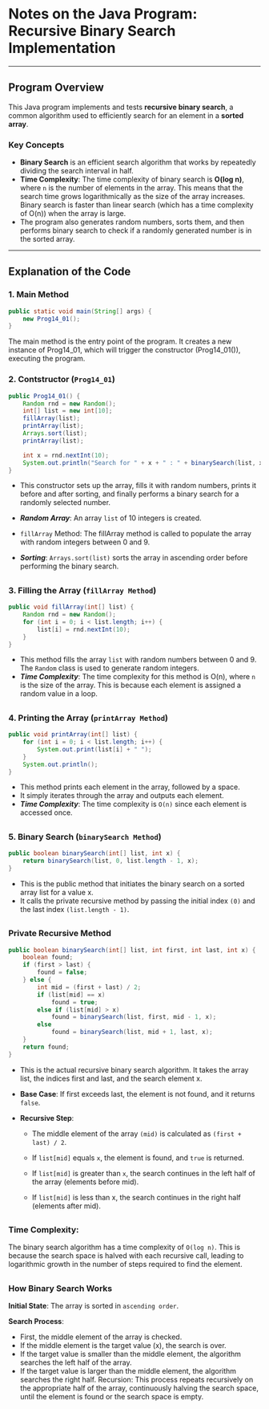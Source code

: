 # Notes on the Java Program: Recursive Binary Search Implementation

---

## Program Overview
This Java program implements and tests **recursive binary search**, a common algorithm used to efficiently search for an element in a **sorted array**.

### Key Concepts
- **Binary Search** is an efficient search algorithm that works by repeatedly dividing the search interval in half.
- **Time Complexity**: The time complexity of binary search is **O(log n)**, where `n` is the number of elements in the array. This means that the search time grows logarithmically as the size of the array increases. Binary search is faster than linear search (which has a time complexity of O(n)) when the array is large.
- The program also generates random numbers, sorts them, and then performs binary search to check if a randomly generated number is in the sorted array.

---

## Explanation of the Code

### 1. Main Method
```java
public static void main(String[] args) {
    new Prog14_01();
}
```

The main method is the entry point of the program. It creates a new instance of Prog14_01, which will trigger the constructor (Prog14_01()), executing the program.

### 2. Contstructor (`Prog14_01`)

```java
public Prog14_01() {
    Random rnd = new Random(); 
    int[] list = new int[10]; 
    fillArray(list);
    printArray(list);
    Arrays.sort(list);
    printArray(list);

    int x = rnd.nextInt(10); 
    System.out.println("Search for " + x + " : " + binarySearch(list, x));
}
```

- This constructor sets up the array, fills it with random numbers, prints it before and after sorting, and finally performs a binary search for a randomly selected number.
  
- ***Random Array***: An array `list` of 10 integers is created.

- `fillArray` Method: The fillArray method is called to populate the array with random integers between 0 and 9.
- ***Sorting***: `Arrays.sort(list)` sorts the array in ascending order before performing the binary search.

##

### 3. Filling the Array (`fillArray Method`)

```java
public void fillArray(int[] list) {
    Random rnd = new Random();
    for (int i = 0; i < list.length; i++) {
        list[i] = rnd.nextInt(10);
    }
}
```
- This method fills the array `list` with random numbers between 0 and 9. The `Random` class is used to generate random integers.
- ***Time Complexity***: The time complexity for this method is O(n), where `n` is the size of the array. This is because each element is assigned a random value in a loop.

##

### 4. Printing the Array (`printArray Method`)

```java
public void printArray(int[] list) {
    for (int i = 0; i < list.length; i++) {
        System.out.print(list[i] + " ");
    }
    System.out.println();
}
```

- This method prints each element in the array, followed by a space.
- It simply iterates through the array and outputs each element.
- ***Time Complexity***: The time complexity is `O(n)` since each element is accessed once.

##

### 5. Binary Search (`binarySearch Method`)


```java
public boolean binarySearch(int[] list, int x) {
    return binarySearch(list, 0, list.length - 1, x);
}
```

- This is the public method that initiates the binary search on a sorted array list for a value x.
- It calls the private recursive method by passing the initial index `(0)` and the last index `(list.length - 1)`.

##

### Private Recursive Method

```java
public boolean binarySearch(int[] list, int first, int last, int x) {
    boolean found;
    if (first > last) {
        found = false;
    } else {
        int mid = (first + last) / 2;
        if (list[mid] == x)
            found = true;
        else if (list[mid] > x)
            found = binarySearch(list, first, mid - 1, x);
        else
            found = binarySearch(list, mid + 1, last, x);
    }
    return found;
}
```

- This is the actual recursive binary search algorithm. It takes the array list, the indices first and last, and the search element x.

- **Base Case**: If first exceeds last, the element is not found, and it returns `false`.

- **Recursive Step**:
  - The middle element of the array `(mid)` is calculated as `(first + last) / 2`.
  
  - If `list[mid]` equals `x`, the element is found, and `true` is returned.
  - If `list[mid]` is greater than `x`, the search continues in the left half of the array (elements before mid).
  - If `list[mid]` is less than x, the search continues in the right half (elements after mid).
##
### Time Complexity: 
The binary search algorithm has a time complexity of `O(log n)`. This is because the search space is halved with each recursive call, leading to logarithmic growth in the number of steps required to find the element.
##

### How Binary Search Works
**Initial State**: The array is sorted in `ascending order`.

**Search Process**:
- First, the middle element of the array is checked.
- If the middle element is the target value (x), the search is over.
- If the target value is smaller than the middle element, the algorithm searches the left half of the array.
- If the target value is larger than the middle element, the algorithm searches the right half.
Recursion: This process repeats recursively on the appropriate half of the array, continuously halving the search space, until the element is found or the search space is empty.
